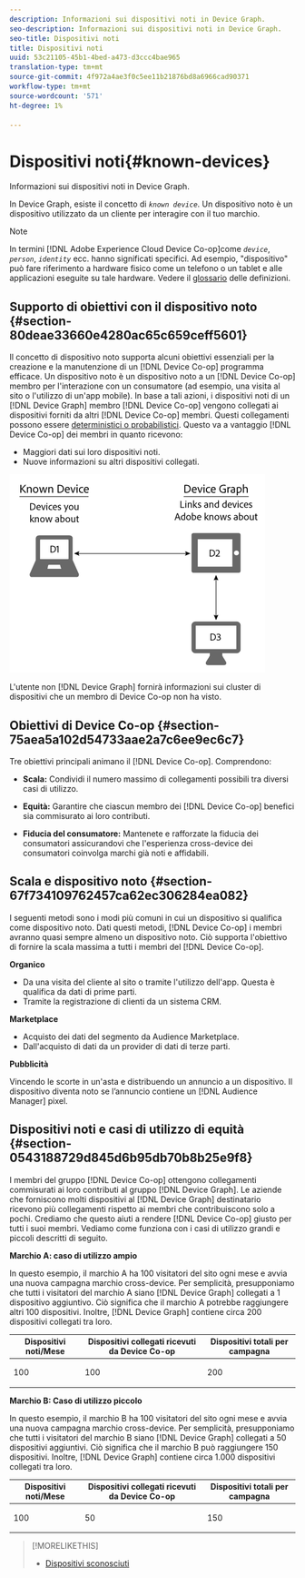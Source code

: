 ```yaml
---
description: Informazioni sui dispositivi noti in Device Graph.
seo-description: Informazioni sui dispositivi noti in Device Graph.
seo-title: Dispositivi noti
title: Dispositivi noti
uuid: 53c21105-45b1-4bed-a473-d3ccc4bae965
translation-type: tm+mt
source-git-commit: 4f972a4ae3f0c5ee11b21876bd8a6966cad90371
workflow-type: tm+mt
source-wordcount: '571'
ht-degree: 1%

---
```



# Dispositivi noti{#known-devices}

Informazioni sui dispositivi noti in Device Graph.

In Device Graph, esiste il concetto di *`known device`*. Un dispositivo noto è un dispositivo utilizzato da un cliente per interagire con il tuo marchio.

>[!NOTE]
>
>In termini [!DNL Adobe Experience Cloud Device Co-op]come *`device`*, *`person`*, *`identity`* ecc. hanno significati specifici. Ad esempio, &quot;dispositivo&quot; può fare riferimento a hardware fisico come un telefono o un tablet e alle applicazioni eseguite su tale hardware. Vedere il [glossario](../glossary.md#glossgroup-0f47d7fbd76c4759801f565f341a386c) delle definizioni.

## Supporto di obiettivi con il dispositivo noto {#section-80deae33660e4280ac65c659ceff5601}

Il concetto di dispositivo noto supporta alcuni obiettivi essenziali per la creazione e la manutenzione di un [!DNL Device Co-op] programma efficace. Un dispositivo noto è un dispositivo noto a un [!DNL Device Co-op] membro per l&#39;interazione con un consumatore (ad esempio, una visita al sito o l&#39;utilizzo di un&#39;app mobile). In base a tali azioni, i dispositivi noti di un [!DNL Device Graph] membro [!DNL Device Co-op] vengono collegati ai dispositivi forniti da altri [!DNL Device Co-op] membri. Questi collegamenti possono essere [deterministici o probabilistici](../processes/links.md#concept-58bb7ab25f904f5f98d645e35205c931). Questo va a vantaggio [!DNL Device Co-op] dei membri in quanto ricevono:

* Maggiori dati sui loro dispositivi noti.
* Nuove informazioni su altri dispositivi collegati.

![](assets/known-device.png)

L&#39;utente non [!DNL Device Graph] fornirà informazioni sui cluster di dispositivi che un membro di Device Co-op non ha visto.

## Obiettivi di Device Co-op {#section-75aea5a102d54733aae2a7c6ee9ec6c7}

Tre obiettivi principali animano il [!DNL Device Co-op]. Comprendono:

* **Scala:** Condividi il numero massimo di collegamenti possibili tra diversi casi di utilizzo.
* **Equità:** Garantire che ciascun membro dei [!DNL Device Co-op] benefici sia commisurato ai loro contributi.

* **Fiducia del consumatore:** Mantenete e rafforzate la fiducia dei consumatori assicurandovi che l&#39;esperienza cross-device dei consumatori coinvolga marchi già noti e affidabili.

## Scala e dispositivo noto {#section-67f734109762457ca62ec306284ea082}

I seguenti metodi sono i modi più comuni in cui un dispositivo si qualifica come dispositivo noto. Dati questi metodi, [!DNL Device Co-op] i membri avranno quasi sempre almeno un dispositivo noto. Ciò supporta l&#39;obiettivo di fornire la scala massima a tutti i membri del [!DNL Device Co-op].

**Organico**

* Da una visita del cliente al sito o tramite l&#39;utilizzo dell&#39;app. Questa è qualifica da dati di prime parti.
* Tramite la registrazione di clienti da un sistema CRM.

**Marketplace**

* Acquisto dei dati del segmento da  Audience Marketplace.
* Dall&#39;acquisto di dati da un provider di dati di terze parti.

**Pubblicità**

Vincendo le scorte in un&#39;asta e distribuendo un annuncio a un dispositivo. Il dispositivo diventa noto se l’annuncio contiene un [!DNL Audience Manager] pixel.

## Dispositivi noti e casi di utilizzo di equità {#section-0543188729d845d6b95db70b8b25e9f8}

I membri del gruppo [!DNL Device Co-op] ottengono collegamenti commisurati ai loro contributi al gruppo [!DNL Device Graph]. Le aziende che forniscono molti dispositivi al [!DNL Device Graph] destinatario ricevono più collegamenti rispetto ai membri che contribuiscono solo a pochi. Crediamo che questo aiuti a rendere [!DNL Device Co-op] giusto per tutti i suoi membri. Vediamo come funziona con i casi di utilizzo grandi e piccoli descritti di seguito.

**Marchio A: caso di utilizzo ampio**

In questo esempio, il marchio A ha 100 visitatori del sito ogni mese e avvia una nuova campagna marchio cross-device. Per semplicità, presupponiamo che tutti i visitatori del marchio A siano [!DNL Device Graph] collegati a 1 dispositivo aggiuntivo. Ciò significa che il marchio A potrebbe raggiungere altri 100 dispositivi. Inoltre, [!DNL Device Graph] contiene circa 200 dispositivi collegati tra loro.

<table id="table_78C38DC522F94BC38C1DB73740C058AC"> 
 <thead> 
  <tr> 
   <th colname="col1" class="entry"> Dispositivi noti/Mese </th> 
   <th colname="col2" class="entry"> Dispositivi collegati ricevuti da Device Co-op </th> 
   <th colname="col3" class="entry"> Dispositivi totali per campagna </th> 
  </tr>
 </thead>
 <tbody> 
  <tr> 
   <td colname="col1"> <p>100 </p> </td> 
   <td colname="col2"> <p>100 </p> </td> 
   <td colname="col3"> <p>200 </p> </td> 
  </tr> 
 </tbody> 
</table>

**Marchio B: Caso di utilizzo piccolo**

In questo esempio, il marchio B ha 100 visitatori del sito ogni mese e avvia una nuova campagna marchio cross-device. Per semplicità, presupponiamo che tutti i visitatori del marchio B siano [!DNL Device Graph] collegati a 50 dispositivi aggiuntivi. Ciò significa che il marchio B può raggiungere 150 dispositivi. Inoltre, [!DNL Device Graph] contiene circa 1.000 dispositivi collegati tra loro.

<table id="table_A6C9CCF9C6564A89BA7060E075A8E73C"> 
 <thead> 
  <tr> 
   <th colname="col1" class="entry"> Dispositivi noti/Mese </th> 
   <th colname="col2" class="entry"> Dispositivi collegati ricevuti da Device Co-op </th> 
   <th colname="col3" class="entry"> Dispositivi totali per campagna </th> 
  </tr>
 </thead>
 <tbody> 
  <tr> 
   <td colname="col1"> <p>100 </p> </td> 
   <td colname="col2"> <p>50 </p> </td> 
   <td colname="col3"> <p>150 </p> </td> 
  </tr> 
 </tbody> 
</table>

>[!MORELIKETHIS]
>
>* [Dispositivi sconosciuti](../processes/unknown-device.md#concept-95090d341cdc4c22ba4319d79d8f6e40)

